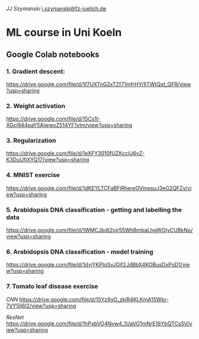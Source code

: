 *JJ Szymanski*
j.szymanski@fz-juelich.de


# ML course in Uni Koeln

## Google Colab notebooks
### 1. Gradient descent:
https://drive.google.com/file/d/1f7UXTnG2xTZf71mfrHYi1lTWtQxt_QFR/view?usp=sharing

### 2. Weight activation
https://drive.google.com/file/d/15Cs1I-XGcj944paY5AjwwxZ514YF1vIm/view?usp=sharing

### 3. Regularization
https://drive.google.com/file/d/1eXFY3010fUZKcciU6vZ-K3DuUfiXYQ17/view?usp=sharing

### 4. MNIST exercise
https://drive.google.com/file/d/1dKEYLTCFaBFjRhereOVmpsuJ3eG2QFZv/view?usp=sharing

### 5. Arabidopsis DNA classification - getting and labelling the data
https://drive.google.com/file/d/1WMCJbdt2ojr55WhBmbaLhgWOIyCUBkNo/view?usp=sharing

### 6. Arabidopsis DNA classification - model training
https://drive.google.com/file/d/1dyjYKPlqSyJGjf2JdBbX4KOBusDxPoD1/view?usp=sharing

### 7. Tomato leaf disease exercise

*CNN*
https://drive.google.com/file/d/15Yz9yO_zkiR4KLKmA15Wbr-7VY5Ij6l2/view?usp=sharing

*ResNet*
https://drive.google.com/file/d/1hPxbVO4Nvw4_1UaVG1mNrE16YbQTCs5V/view?usp=sharing
